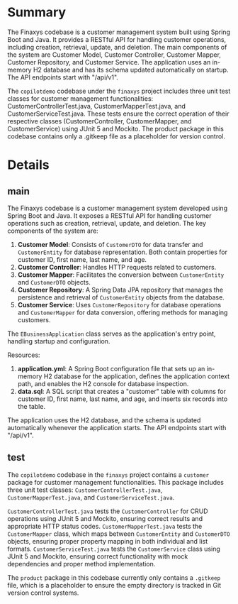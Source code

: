 # Summary

The Finaxys codebase is a customer management system built using Spring Boot and Java. It provides a RESTful API for handling customer operations, including creation, retrieval, update, and deletion. The main components of the system are Customer Model, Customer Controller, Customer Mapper, Customer Repository, and Customer Service. The application uses an in-memory H2 database and has its schema updated automatically on startup. The API endpoints start with "/api/v1".

The `copilotdemo` codebase under the `finaxys` project includes three unit test classes for customer management functionalities: CustomerControllerTest.java, CustomerMapperTest.java, and CustomerServiceTest.java. These tests ensure the correct operation of their respective classes (CustomerController, CustomerMapper, and CustomerService) using JUnit 5 and Mockito. The product package in this codebase contains only a .gitkeep file as a placeholder for version control.

# Details

## main

The Finaxys codebase is a customer management system developed using Spring Boot and Java. It exposes a RESTful API for handling customer operations such as creation, retrieval, update, and deletion. The key components of the system are:

1. **Customer Model**: Consists of `CustomerDTO` for data transfer and `CustomerEntity` for database representation. Both contain properties for customer ID, first name, last name, and age.
2. **Customer Controller**: Handles HTTP requests related to customers.
3. **Customer Mapper**: Facilitates the conversion between `CustomerEntity` and `CustomerDTO` objects.
4. **Customer Repository**: A Spring Data JPA repository that manages the persistence and retrieval of `CustomerEntity` objects from the database.
5. **Customer Service**: Uses `CustomerRepository` for database operations and `CustomerMapper` for data conversion, offering methods for managing customers.

The `EBusinessApplication` class serves as the application's entry point, handling startup and configuration.

Resources:

1. **application.yml**: A Spring Boot configuration file that sets up an in-memory H2 database for the application, defines the application context path, and enables the H2 console for database inspection.
2. **data.sql**: A SQL script that creates a "customer" table with columns for customer ID, first name, last name, and age, and inserts six records into the table.

The application uses the H2 database, and the schema is updated automatically whenever the application starts. The API endpoints start with "/api/v1".

## test

The `copilotdemo` codebase in the `finaxys` project contains a `customer` package for customer management functionalities. This package includes three unit test classes: `CustomerControllerTest.java`, `CustomerMapperTest.java`, and `CustomerServiceTest.java`.

`CustomerControllerTest.java` tests the `CustomerController` for CRUD operations using JUnit 5 and Mockito, ensuring correct results and appropriate HTTP status codes. `CustomerMapperTest.java` tests the `CustomerMapper` class, which maps between `CustomerEntity` and `CustomerDTO` objects, ensuring proper property mapping in both individual and list formats. `CustomerServiceTest.java` tests the `CustomerService` class using JUnit 5 and Mockito, ensuring correct functionality with mock dependencies and proper method implementation.

The `product` package in this codebase currently only contains a `.gitkeep` file, which is a placeholder to ensure the empty directory is tracked in Git version control systems.

